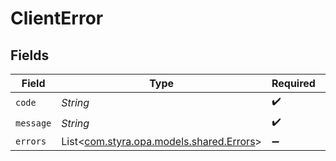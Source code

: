 # ClientError


## Fields

| Field                                                                     | Type                                                                      | Required                                                                  | Description                                                               |
| ------------------------------------------------------------------------- | ------------------------------------------------------------------------- | ------------------------------------------------------------------------- | ------------------------------------------------------------------------- |
| `code`                                                                    | *String*                                                                  | :heavy_check_mark:                                                        | N/A                                                                       |
| `message`                                                                 | *String*                                                                  | :heavy_check_mark:                                                        | N/A                                                                       |
| `errors`                                                                  | List<[com.styra.opa.models.shared.Errors](../../models/shared/Errors.md)> | :heavy_minus_sign:                                                        | N/A                                                                       |